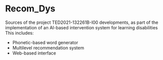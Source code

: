 # Recom_Dys
Sources of the project TED2021-132261B-I00 developments, as part of the implementation of an AI-based intervention system for learning disabilities
This includes:
  - Phonetic-based word generator
  - Multilevel recommendation system
  - Web-based interface 
